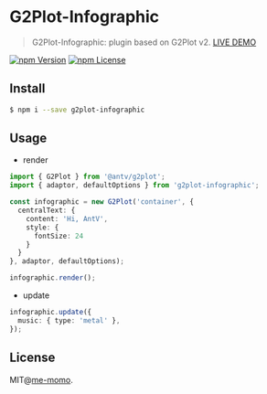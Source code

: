# G2Plot-Infographic

> G2Plot-Infographic: plugin based on G2Plot v2. [LIVE DEMO](TODO)

[![npm Version](https://img.shields.io/npm/v/g2plot-infographic.svg)](https://www.npmjs.com/package/g2plot-infographic)
[![npm License](https://img.shields.io/npm/l/g2plot-infographic.svg)](https://www.npmjs.com/package/g2plot-infographic)


## Install

```bash
$ npm i --save g2plot-infographic
```


## Usage

 - render

```ts
import { G2Plot } from '@antv/g2plot';
import { adaptor, defaultOptions } from 'g2plot-infographic';

const infographic = new G2Plot('container', {
  centralText: {
    content: 'Hi, AntV',
    style: {
      fontSize: 24
    }
  }
}, adaptor, defaultOptions);

infographic.render();
```

 - update

```ts
infographic.update({
  music: { type: 'metal' },
});
```


## License

MIT@[me-momo](https://github.com/me-momo).
